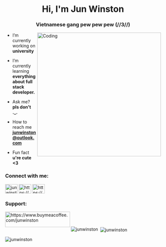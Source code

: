 <h1 align="center">Hi, I'm Jun Winston</h1>
<h3 align="center">Vietnamese gang pew pew pew (//3//)</h3>
<img align="right" alt="Coding" width="400" src="https://thumbs.gfycat.com/SardonicSpotlessHuia-size_restricted.gif">

- I’m currently working on **university**

- I’m currently learning **everything about full stack developer.**

- Ask me? **pls don't ._.**

- How to reach me **junwinston@outlook.com**

- Fun fact **u're cute <3**

<h3 align="left">Connect with me:</h3>
<p align="left">
<a href="https://twitter.com/junwinston_" target="blank"><img align="center" src="https://raw.githubusercontent.com/rahuldkjain/github-profile-readme-generator/master/src/images/icons/Social/twitter.svg" alt="junwinston_" height="30" width="40" /></a>
<a href="https://fb.com/https://www.facebook.com/profile.php?id=100030610597484" target="blank"><img align="center" src="https://raw.githubusercontent.com/rahuldkjain/github-profile-readme-generator/master/src/images/icons/Social/facebook.svg" alt="https://www.facebook.com/profile.php?id=100030610597484" height="30" width="40" /></a>
<a href="https://instagram.com/https://www.instagram.com/junwinston_/" target="blank"><img align="center" src="https://raw.githubusercontent.com/rahuldkjain/github-profile-readme-generator/master/src/images/icons/Social/instagram.svg" alt="https://www.instagram.com/junwinston_/" height="30" width="40" /></a>
</p>

<h3 align="left">Support:</h3>
<p><a href="https://www.buymeacoffee.com/https://www.buymeacoffee.com/junwinston"> <img align="left" src="https://cdn.buymeacoffee.com/buttons/v2/default-yellow.png" height="50" width="210" alt="https://www.buymeacoffee.com/junwinston" /></a></p><br><br>

<p><img align="left" src="https://github-readme-stats.vercel.app/api/top-langs?username=junwinston&show_icons=true&locale=en&layout=compact" alt="junwinston" /></p>

<p>&nbsp;<img align="center" src="https://github-readme-stats.vercel.app/api?username=junwinston&show_icons=true&locale=en" alt="junwinston" /></p>

<p><img align="center" src="https://github-readme-streak-stats.herokuapp.com/?user=junwinston&" alt="junwinston" /></p>

